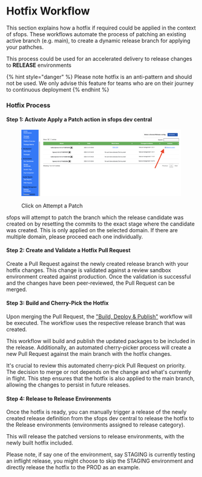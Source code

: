 # Hotfix Workflow

This section explains how a hotfix if required could be applied in the context of sfops. These workflows automate the process of patching an existing active branch (e.g. main), to create a dynamic release branch for applying your pathches.

This process could be used for an accelerated delivery to release changes to **RELEASE** environments

{% hint style="danger" %}
Please note hotfix is an anti-pattern and should not be used. We only advise this feature for teams who are on their journey to continuous deployment
{% endhint %}

### Hotfix Process

#### Step 1: Activate Apply a Patch action in sfops dev central

<figure><img src="../../.gitbook/assets/hotfix.png" alt=""><figcaption><p>Click on Attempt a Patch</p></figcaption></figure>

sfops will attempt to patch the branch which the release candidate was created on by resetting the commits to the exact stage where the candidate was created. This is only applied on the selected domain. If there are multiple domain, please proceed each one individually.

#### Step 2: Create and Validate a Hotfix Pull Request

Create a Pull Request against the newly created release branch with your hotfix changes. This change is validated against a review sandbox environment created against production. Once the validation is successful and the changes have been peer-reviewed, the Pull Request can be merged.

#### Step 3: Build and Cherry-Pick the Hotfix

Upon merging the Pull Request, the ["Build, Deploy & Publish"](../../project-workflows/build-deploy-and-publish.md) workflow will be executed. The workflow uses the respective release branch that was created.

This workflow will build and publish the updated packages to be included in the release. Additionally, an automated cherry-picker process will create a new Pull Request against the main branch with the hotfix changes.

It's crucial to review this automated cherry-pick Pull Request on priority. The decision to merge or not depends on the change and what's currently in flight. This step ensures that the hotfix is also applied to the main branch, allowing the changes to persist in future releases.

#### Step 4: Release to Release Environments

Once the hotfix is ready, you can manually trigger a release of the newly created release definition from the sfops dev central to release the hotfix to the Release environments  (environments assigned to release category).

This will release the patched versions to release environments, with the newly built hotfix included.

Please note, if say one of the environment, say STAGING  is currently testing an inflight release, you might choose to skip the STAGING environment and directly release the hotfix to the PROD  as an example.
